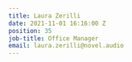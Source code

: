 ```yaml
---
title: Laura Zerilli
date: 2021-11-01 16:16:00 Z
position: 35
job-title: Office Manager
email: laura.zerilli@novel.audio
---
```


